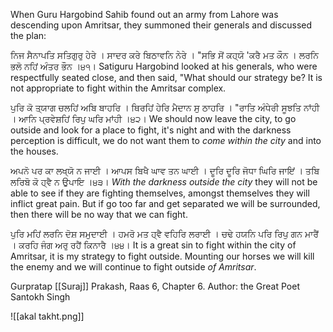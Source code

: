 When Guru Hargobind Sahib found out an army from Lahore was descending upon Amritsar, they summoned their generals and discussed the plan:

ਨਿਜ ਸੈਨਾਪਤਿ ਸਤਿਗੁਰੁ ਹੇਰੇ । ਸਾਦਰ ਕਰੇ ਬਿਠਾਵਨਿ ਨੇਰੇ । "ਸਭਿ ਸੋਂ ਕਹ੍ਯੋ 'ਕਰੈ ਮਤ ਕੌਨ । ਲਰਨਿ ਭਲੋ ਨਹਿਂ ਅੰਤਰ ਭੌਨ ।੪੧।
Satiguru Hargobind looked at his generals, who were respectfully seated close, and then said, "What should our strategy be? It is not appropriate to fight within the Amritsar complex.

ਪੁਰਿ ਕੋ ਤ੍ਯਾਗ ਚਲਹਿਂ ਅਬਿ ਬਾਹਰਿ । ਥਿਰਹਿਂ ਹੇਰਿ ਮੈਦਾਨ ਸੁ ਠਾਹਰਿ । "ਰਾਤਿ ਅੰਧੇਰੀ ਸੂਝਤਿ ਨਾਂਹੀ । ਆਨਿ ਪ੍ਰਵੇਸ਼ਹਿਂ ਰਿਪੁ ਘਰਿ ਮਾਂਹੀ ।੪੨।
We should now leave the city, to go outside and look for a place to fight, it's night and with the darkness perception is difficult, we do not want them to *come within the city* and into the houses.

ਅਪਨੋ ਪਰ ਕਾ ਲਖ੍ਯੋ ਨ ਜਾਈ । ਆਪਸ ਬਿਖੈ ਘਾਵ ਤਨ ਘਾਈ । 
ਦੂਰਿ ਦੂਰਿ ਜੋਧਾ ਘਿਰਿ ਜਾਇਂ । ਤਬਿ ਲਰਿਬੋ ਕੋ ਹ੍ਵੈ ਨ ਉਪਾਇ ।੪੩।
*With the darkness outside the city* they will not be able to see if they are fighting themselves, amongst themselves they will inflict great pain. But if go too far and get separated we will be surrounded, then there will be no way that we can fight.

ਪੁਰਿ ਮਹਿਂ ਲਰਨਿ ਦੋਸ਼ ਸਮੁਦਾਈ । ਹਮਰੋ ਮਤ ਹ੍ਵੈ ਵਹਿਰਿ ਲਰਾਈ । 
ਚਢੇ ਹਯਨਿ ਪਰਿ ਰਿਪੁ ਗਨ ਮਾਰੈਂ । ਕਰਹਿ ਜੰਗ ਅਰੁ ਰਹੈਂ ਕਿਨਾਰੈ ।੪੪।
It is a great sin to fight within the city of Amritsar, it is my strategy to fight outside. Mounting our horses we will kill the enemy and we will continue to fight outside *of Amritsar*.

Gurpratap [[Suraj]] Prakash, Raas 6, Chapter 6.
Author: the Great Poet Santokh Singh

![[akal takht.png]]